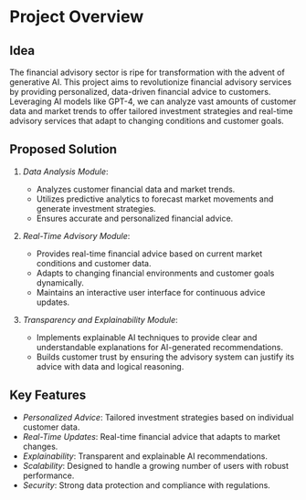 # Project Overview

## Idea
The financial advisory sector is ripe for transformation with the advent of generative AI. This project aims to revolutionize financial advisory services by providing personalized, data-driven financial advice to customers. Leveraging AI models like GPT-4, we can analyze vast amounts of customer data and market trends to offer tailored investment strategies and real-time advisory services that adapt to changing conditions and customer goals.

## Proposed Solution
1. *Data Analysis Module*:
   - Analyzes customer financial data and market trends.
   - Utilizes predictive analytics to forecast market movements and generate investment strategies.
   - Ensures accurate and personalized financial advice.

2. *Real-Time Advisory Module*:
   - Provides real-time financial advice based on current market conditions and customer data.
   - Adapts to changing financial environments and customer goals dynamically.
   - Maintains an interactive user interface for continuous advice updates.

3. *Transparency and Explainability Module*:
   - Implements explainable AI techniques to provide clear and understandable explanations for AI-generated recommendations.
   - Builds customer trust by ensuring the advisory system can justify its advice with data and logical reasoning.

## Key Features
- *Personalized Advice*: Tailored investment strategies based on individual customer data.
- *Real-Time Updates*: Real-time financial advice that adapts to market changes.
- *Explainability*: Transparent and explainable AI recommendations.
- *Scalability*: Designed to handle a growing number of users with robust performance.
- *Security*: Strong data protection and compliance with regulations.